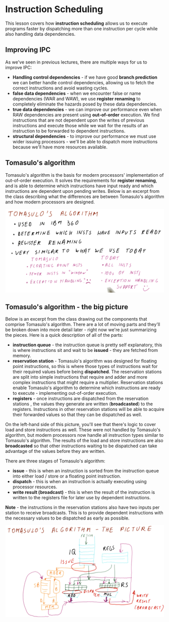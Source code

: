 # Instruction Scheduling

This lesson covers how **instruction scheduling** allows us to execute programs
faster by dispatching more than one instruction per cycle while also handling
data dependencies.

## Improving IPC

As we've seen in previous lectures, there are multiple ways for us to improve
IPC:

* **Handling control dependencies** - if we have good **branch prediction** we
can better handle control dependencies, allowing us to fetch the correct
instructions and avoid wasting cycles.
* **false data dependencies** - when we encounter false or name dependencies
(WAR and WAW), we use **register renaming** to completely eliminate the hazards
posed by these data dependencies.
* **true data dependencies** - we can improve our performance even when RAW
dependencies are present using **out-of-order** execution. We find instructions
that are not dependent upon the writes of previous instructions and execute
those while we wait for the results of an instruction to be forwarded to
dependent instructions.
* **structural dependencies** - to improve our performance we must use wider
issuing processors - we'll be able to dispatch more instructions because we'll
have more resources available.

## Tomasulo's algorithm

Tomasulo's algorithm is the basis for modern processors' implementation of
out-of-order execution. It solves the requirements for **register renaming**,
and is able to determine which instructions have input ready and which
instructions are dependent upon pending writes. Below is an excerpt from the
class describing what the differences are between Tomasulo's algorithm and how
modern processors are designed.

![tomasulos-algorithm](./img/tomasulos-algorithm.png)

## Tomasulo's algorithm - the big picture

Below is an excerpt from the class drawing out the components that comprise
Tomasulo's algorithm. There are a lot of moving parts and they'll be broken
down into more detail later - right now we're just summarizing the pieces. Here
is a quick description of all of the parts:

* **instruction queue** - the instruction queue is pretty self explanatory, this
is where instructions sit and wait to be **issued** - they are fetched from
memory.
* **reservation station** - Tomasulo's algorithm was designed for floating point
instructions, so this is where those types of instructions wait for their
required values before being **dispatched**. The reservation stations are split
into simple instructions that require and adder and more complex instructions
that might require a multiplier. Reservation stations enable Tomasulo's
algorithm to determine which instructions are ready to execute - implementing
out-of-order execution.
* **registers** - once instructions are dispatched from the reservation stations
, the values they generate are written (**broadcasted**) to the registers.
Instructions in other reservation stations will be able to acquire their
forwarded values so that they can be dispatched as well.

On the left-hand side of this picture, you'll see that there's logic to cover
load and store instructions as well. These were not handled by Tomasulo's
algorithm, but modern processors now handle all instruction types similar to
Tomasulo's algorithm. The results of the load and store instructions are also
**broadcasted** so that other instructions waiting to be dispatched can take
advantage of the values before they are written.

There are three stages of Tomasulo's algorithm:

* **issue** - this is when an instruction is sorted from the instruction queue
into either load / store or a floating point instruction.
* **dispatch** - this is when an instruction is actually executing using
processor resources.
* **write result (broadcast)** - this is when the result of the instruction is
written to the registers file for later use by dependent instructions.

**Note** - the instructions in the reservation stations also have two inputs
per station to receive broadcasts. This is to provide dependent instructions
with the necessary values to be dispatched as early as possible.

![the-big-picture](./img/the-big-picture.png)